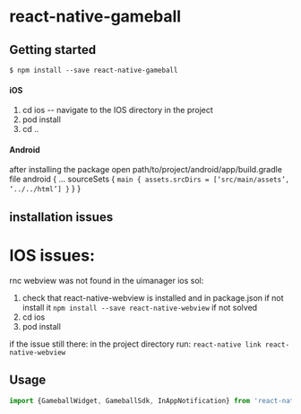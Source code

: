 
# react-native-gameball

## Getting started

`$ npm install --save react-native-gameball`

#### iOS
1. cd ios  -- navigate to the IOS directory in the project
2. pod install
3. cd .. 


#### Android
after installing the package
open path/to/project/android/app/build.gradle file
android {
  ...
  sourceSets {
    `main { assets.srcDirs = [‘src/main/assets’, ‘../../html’] }`
  }
}

## installation issues
# IOS issues:
rnc webview was not found in the uimanager ios
sol:
1. check that react-native-webview is installed and in package.json if not install it `npm install --save react-native-webview`
if not solved
2. cd ios
3. pod install

if the issue still there:
in the project directory run: `react-native link react-native-webview`

## Usage
```javascript
import {GameballWidget, GameballSdk, InAppNotification} from 'react-native-gameball';

```
  